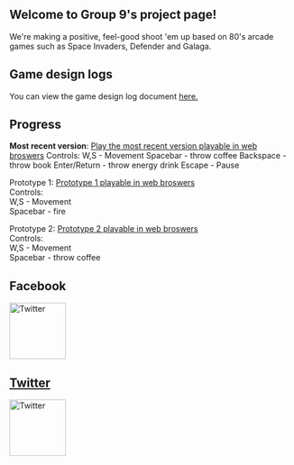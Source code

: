 <head>
<link rel="apple-touch-icon" sizes="180x180" href="favicons/apple-touch-icon.png">
 <link rel="icon" sizes="192x192" href="favicons/android-chrome-192x192.png.png">
<link rel="icon" type="image/png" sizes="32x32" href="favicons/favicon-32x32.png">
<link rel="icon" type="image/png" sizes="16x16" href="favicons/favicon-16x16.png">
<link rel="manifest" href="favicons/site.webmanifest">
<link rel="mask-icon" href="favicons/safari-pinned-tab.svg" color="#5bbad5">
<meta name="msapplication-TileColor" content="#da532c">
<meta name="theme-color" content="#ffffff">
</head>


## Welcome to Group 9's project page!

We're making a positive, feel-good shoot 'em up based on 80's arcade games such as Space Invaders, Defender and Galaga. 

## Game design logs
You can view the game design log document <a href="https://docs.google.com/document/d/1Rot9UGrjUmJLWj7_18eqfNRs127zW0Zy5RtYUiHd_Ws/edit?usp=sharing">here.</a>

## Progress
<b>Most recent version</b>:
 <a href="waves/waves.html">Play the most recent version playable in web broswers</a>
Controls:
 W,S - Movement
 Spacebar - throw coffee
 Backspace - throw book
 Enter/Return - throw energy drink
 Escape - Pause

Prototype 1:
 <a href="prototype1/proto1.html">Prototype 1 playable in web broswers</a> <br />
Controls:<br />
 W,S - Movement<br />
 Spacebar - fire<br />

<blockquote class="imgur-embed-pub" lang="en" data-id="BsoB0C6"><a href="//imgur.com/BsoB0C6"></a></blockquote><script async src="//s.imgur.com/min/embed.js" charset="utf-8"></script>

Prototype 2:
 <a href="prototype2/prototype2.html">Prototype 2 playable in web broswers</a><br />
Controls:<br />
 W,S - Movement<br />
 Spacebar - throw coffee<br />


<blockquote class="imgur-embed-pub" lang="en" data-id="a/UvehY"><a href="//imgur.com/UvehY"></a></blockquote><script async src="//s.imgur.com/min/embed.js" charset="utf-8"></script>

## Facebook
<a href="https://www.facebook.com/Procaffeinating9/">
<img border="0" alt="Twitter" src="https://en.facebookbrand.com/wp-content/uploads/2016/05/FB-fLogo-Blue-broadcast-2.png" width="100" height="100">


## Twitter
<a href="https://twitter.com/GCUGroup9">
<img border="0" alt="Twitter" src="https://www.shareicon.net/data/128x128/2016/08/13/808616_logo_512x512.png" width="100" height="100">

